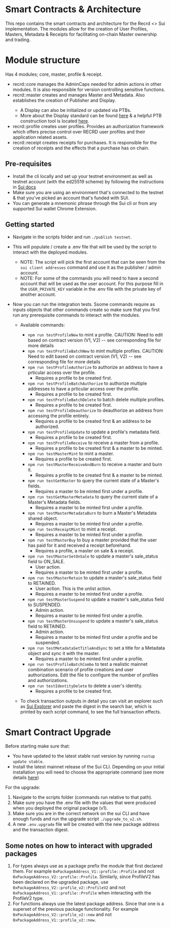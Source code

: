# Smart Contracts & Architecture

This repo contains the smart contracts and architecture for the Recrd <> Sui implementation. The modules allow for the creation of User Profiles, Masters, Metadata & Receipts for facilitating on-chain Master ownership and trading.

# Module structure

Has 4 modules; core, master, profile & receipt.

- recrd::core manages the AdminCaps needed for admin actions in other modules. It is also responsible for version controlling sensitive functions.
- recrd::master creates and manages Master<T> and Metadata<T>. Also establishes the creation of Publisher and Display.
  - A Display can also be initialized or updated via PTBs.
  - More about the Display standard can be found [here](https://docs.sui.io/standards/display) & a helpful PTB construction tool is located [here](https://sui-tools.vercel.app/ptb-generator?network=testnet&objectId=&package=0x2&module=display&function=new_with_fields).
- recrd::profile creates user profiles. Provides an authorization framework which offers precise control over RECRD user profiles and their application related assets.
- recrd::receipt creates receipts for purchases. It is responsible for the creation of receipts and the effects that a purchase has on chain.

## Pre-requisites

- Install the cli locally and set up your testnet environment as well as testnet account (with the ed25519 scheme) by following the instructions in [Sui docs](https://docs.sui.io/guides/developer/getting-started/sui-install)
- Make sure you are using an environment that's connected to the testnet & that you've picked an account that's funded with SUI.
- You can generate a mnemonic phrase through the Sui cli or from any supported Sui wallet Chrome Extension.

## Getting started

- Navigate in the scripts folder and run `./publish testnet`.
- This will populate / create a .env file that will be used by the script to interact with the deployed modules.
  - NOTE: The script will pick the first account that can be seen from the `sui client addresses` command and use it as the publisher / admin account.
  - NOTE: For some of the commands you will need to have a second account that will be used as the user account. For this purpose fill in the `USER_PRIVATE_KEY` variable in the .env file with the private key of another account.
- Now you can run the integration tests. Ssome commands require as inputs objects that other commands create so make sure that you first run any prerequisite commands to interact with the modules.

  - Available commands:

    - `npm run testProfileNew` to mint a profile. CAUTION: Need to edit based on contract version (V1, V2) -- see corresponding file for more details
    - `npm run testProfileBatchNew` to mint multiple profiles. CAUTION: Need to edit based on contract version (V1, V2) -- see corresponding file for more details
    - `npm run testProfileAuthorize` to authorize an address to have a prticular access over the profile.
      - Requires a profile to be created first.
    - `npm run testProfileBatchAuthorize` to authorize multiple addresses to have a prticular access over the profile.
      - Requires a profile to be created first.
    - `npm run testProfileBatchDelete` to batch delete multiple profiles.
      - Requires a profile to be created first.
    - `npm run testProfileDeauthorize` to deauthorize an address from accessing the profile entirely.
      - Requires a profile to be created first & an address to be authorized.
    - `npm run testProfileUpdate` to update a profile's metadata field.
      - Requires a profile to be created first.
    - `npm run testProfileReceive` to receive a master from a profile.
      - Requires a profile to be created first & a master to be minted.
    - `npm run testMasterMint` to mint a master.
      - Requires a profile to be created first.
    - `npm run testMasterReceiveAndBurn` to receive a master and burn it.
      - Requires a profile to be created first & a master to be minted.
    - `npm run testGetMaster` to query the current state of a Master's fields.
      - Requires a master to be minted first under a profile.
    - `npm run testGetMasterMetadata` to query the current state of a Master's Metadata fields.
      - Requires a master to be minted first under a profile.
    - `npm run testMasterMetadataBurn` to burn a Master's Metadata shared object.
      - Requires a master to be minted first under a profile.
    - `npm run testReceiptMint` to mint a receipt.
      - Requires a master to be minted first under a profile.
    - `npm run testMasterBuy` to buy a master provided that the user has paid for it and received a receipt beforehand.
      - Requires a profile, a master on sale & a receipt.
    - `npm run testMasterSetOnSale` to update a master's sale_status field to ON_SALE.
      - User action.
      - Requires a master to be minted first under a profile.
    - `npm run testMasterRetain` to update a master's sale_status field to RETAINED.
      - User action. This is the unlist action.
      - Requires a master to be minted first under a profile.
    - `npm run testMasterSuspend` to update a master's sale_status field to SUSPENDED.
      - Admin action.
      - Requires a master to be minted first under a profile.
    - `npm run testMasterUnsuspend` to update a master's sale_status field to RETAINED.
      - Admin action.
      - Requires a master to be minted first under a profile and be suspended.
    - `npm run testMetadataSetTitleAndSync` to set a title for a Metadata object and sync it with the master.
      - Requires a master to be minted first under a profile.
    - `npm run testProfileBatchCombo` to test a realistic mainnet combination scenario of profile creations and user authorizations. Edit the file to configure the number of profiles and authorizations.
    - `npm run testIdentityDelete` to delete a user's identity.
      - Requires a profile to be created first.

  - To check transaction outputs in detail you can visit an explorer such as [Sui Explorer](https://suiexplorer.com/?network=testnet) and paste the digest in the search bar, which is printed by each script command, to see the full transaction effects.

# Smart Contract Upgrade

Before starting make sure that:

- You have updated to the latest stable rust version by running `rustup update stable`.
- Install the latest mainnet release of the Sui CLI. Depending on your initial installation you will need to choose the appropriate command (see more details [here](https://docs.sui.io/references/cli#update-cli))

For the upgrade:

1. Navigate to the scripts folder (commands run relative to that path).
1. Make sure you have the .env file with the values that were produced when you deployed the original package (v1).
1. Make sure you are in the correct network on the sui CLI and have enough funds and run the upgrade script `./upgrade_to_v2.sh`.
1. A new `.env.upgrade` file will be created with the new package address and the transaction digest.

## Some notes on how to interact with upgraded packages

1. For types always use as a package prefix the module that first declared them. For example `0xPackageAddress_V1::profile::Profile` and not `0xPackageAddress_V2::profile::Profile`. Similarly, since ProfileV2 has been declared on the upgraded package, use `0xPackageAddress_V2::profile_v2::ProfileV2` and not `0xPackageAddress_V1::profile::Profile` when interacting with the ProfileV2 type.
1. For functions always use the latest package address. Since that one is a superset of the previous package functionality. For example `0xPackageAddress_V2::profile_v2::new` and not `0xPackageAddress_V1::profile_v2::new`.

